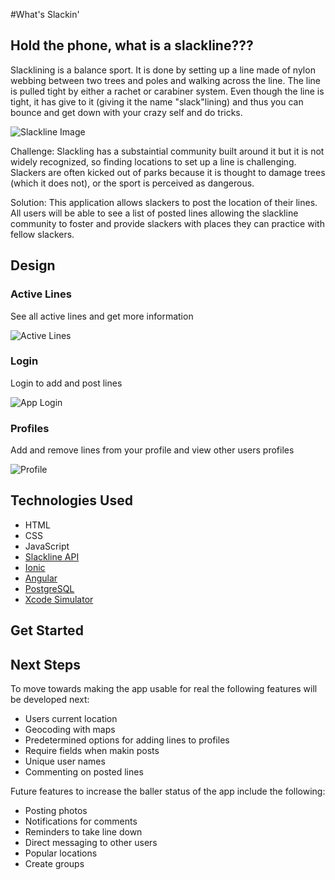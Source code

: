 #What's Slackin'

## Hold the phone, what is a slackline???

Slacklining is a balance sport. It is done by setting up a line made of nylon webbing between two trees and poles and walking across the line. The line is pulled tight by either a rachet or carabiner system. Even though the line is tight, it has give to it (giving it the name "slack"lining) and thus you can bounce and get down with your crazy self and do tricks.


![Slackline Image](https://www.fairviewhs.org/system/photos/357/original/Slackline_club_2.jpg?1329359306)

Challenge: Slackling has a substaintial community built around it but it is not widely recognized, so finding locations to set up a line is challenging. Slackers are often kicked out of parks because it is thought to damage trees (which it does not), or the sport is perceived as dangerous.

Solution: This application allows slackers to post the location of their lines. All users will be able to see a list of posted lines allowing the slackline community to foster and provide slackers with places they can practice with fellow slackers.


## Design

### Active Lines

See all active lines and get more information

![Active Lines](https://i.imgur.com/EOWM2mF.png)


### Login

Login to add and post lines

![App Login](https://i.imgur.com/qonN5vH.jpg)


### Profiles

Add and remove lines from your profile and view other users profiles

![Profile](https://i.imgur.com/IuYlTdF.png)

## Technologies Used

* HTML
* CSS
* JavaScript
* [Slackline API](./slackline_api/README.md)
* [Ionic](http://ionicframework.com/docs/)
* [Angular](https://docs.angularjs.org/api) 
* [PostgreSQL](http://www.postgresql.org/docs/)
* [Xcode Simulator](https://developer.apple.com/library/ios/documentation/IDEs/Conceptual/iOS_Simulator_Guide/Introduction/Introduction.html)

## Get Started


## Next Steps

To move towards making the app usable for real the following features will be developed next:
* Users current location
* Geocoding with maps
* Predetermined options for adding lines to profiles
* Require fields when makin posts
* Unique user names
* Commenting on posted lines

Future features to increase the baller status of the app include the following:
* Posting photos
* Notifications for comments
* Reminders to take line down
* Direct messaging to other users
* Popular locations
* Create groups
